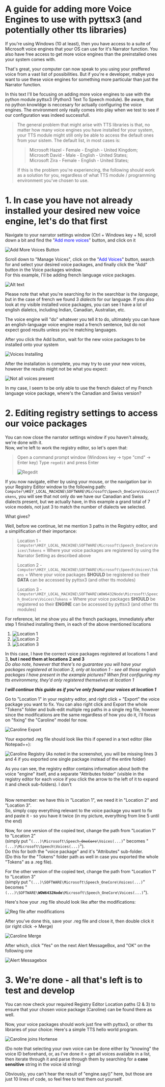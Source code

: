 # A guide for adding more Voice Engines to use with pyttsx3 (and potentially other tts libraries)

If you're using Windows (10 at least), then you have access to a suite of Microsoft voice engines that your OS can use for it's Narrator function. You also have free access to get more voice engines than the preinstalled ones your system comes with.

That's great, your computer can now speak to you using your preffered voice from a vast list of possibilities.
But if you're e developer, mabye you want to use these voice engines for something more particular than just the Narrator function.

In this text I'll be focusing on adding more voice engines to use with the python module pyttsx3 (Python3 Text To Speech module). Be aware, that no python knowldge is neccesary for actually configuring the voice engines. The environment only really comes into play when we test to see if our configuration was indeed successfull.

>The general problem that might arise with TTS libraries is that, no matter how many voice engines you have installed for your system, your TTS module might still only be able to access the default ones from your sistem. The default list, in most cases is:
>> Microsoft Hazel  - Female    - English   - United Kingdom;   
>> Microsoft David  - Male      - English   - United States;  
>> Microsoft Zira   - Female    - English   - United States;  
> 
>If this is the problem you're experiencing, the following should work as a solution for you, regardless of what TTS module / programming environment you've chosen to use.

# 1. In case you have not already installed your desired new voice engine, let's do that first
Navigate to your narrator settings window (Ctrl + Windows key + N), scroll down a bit and find the "<span style="color:blue">Add more voices</span>" button, and click on it

![Add More Voices Button](./Readme%20Screenshots/AddMoreVoices.png)

Scroll down to "Manage Voices", click on the "<span style="color:blue">Add Voices</span>" button, search for and select your desired voice packages, and finally click the "Add" button in the Voice packages  window.  
For this example, I'll be adding french language voice packages.

![Alt text](./Readme%20Screenshots/VoicePackages.png)

Please note that what you're searching for in the searchbar is the <i>language</i>, but in the case of french we found 3 <i>dialects</i> for our language. If you also look at my visible installed voice packages, you can see I have a lot of english dialetcs, including Indian, Canadian, Australian, etc.

The voice engine will "do" whatever you tell it to do, ultimately you can have an english-language voice engine read a french sentence, but do not expect good results unless you're matching languages.

After you click the Add button, wait for the new voice packages to be installed onto your system

![Voices Installing](./Readme%20Screenshots/VoicesInstalling.PNG)

After the installation is complete, you may try to use your new voices, however the results might not be what you expect:

![Not all voices present](./Readme%20Screenshots/NotAllVoices.png)

In my case, I seem to be only able to use the french dialect of my French language voice package, where's the Canadian and Swiss version?

# 2. Editing registry settings to access our voice packages

You can now close the narrator settings window if you haven't already, we're done with it.  
Now, we're left to work the registry editor, so let's open that:  
>Open a command prompt window (Windows key -> type "cmd" -> Enter key)
>Type <code>regedit</code> and press Enter
>
>![Regedit](./Readme%20Screenshots/cmd.png)

If you now navigate, either by using your mouse, or the navigation bar in your Registry Editor window to the following path: <code>Computer\HKEY_LOCAL_MACHINE\SOFTWARE\Microsoft\Speech_OneCore\Voices\Tokens</code>, you will see that not only do we have our Canadian and Swiss dialects present, but we actually have, in this example a grand total of 7 voice models, not just 3 to match the number of dialects we selected.

What gives?

Well, before we continue, let me mention 3 paths in the Registry editor, and a simplification of their importance:

>Location 1 - <code>Computer\HKEY_LOCAL_MACHINE\SOFTWARE\Microsoft\Speech_OneCore\Voices\Tokens</code> = Where your voice packages are registered by using the Narrator Setting as described above  
>
>Location 2 - <code>Computer\HKEY_LOCAL_MACHINE\SOFTWARE\Microsoft\Speech\Voices\Tokens</code> = Where your voice packages <b>SHOULD</b> be registered so their <b>DATA</b> can be accessed by pyttsx3 (and other tts modules)  
>
>Location 3 - <code>Computer\HKEY_LOCAL_MACHINE\SOFTWARE\WOW6432Node\Microsoft\Speech_OneCore\Voices\Tokens</code> = Where your voice packages <b>SHOULD</b> be registered so their <b>ENGINE</b> can be accessed by pyttsx3 (and other tts modules)

For reference, let me show you all the french packages, immediately after step 1 finished installing them, in each of the above mentioned locations
1. ![Location 1](./Readme%20Screenshots/reg_speech_onecore.png)
2. ![Location 2](./Readme%20Screenshots/reg_speech.png)
3. ![Location 3](./Readme%20Screenshots/reg_speech_wow6432nodepng.PNG)

In this case, I have the correct voice packages registered at locations 1 and 3, <b>but i need them at locations 2 and 3</b>  
<i> Do also note, however that there's no guarantee you will have your packages registered at location 3, only at location 1 - see all those english packages I have present in the example pictures? When first configuring my tts environmeny, they'd only registered themselves at location 1</i>

<b><i>I will continue this guide as if you've only found your voices at location 1</i></b>

Go to "Location 1" in your registry editor, and right click + "Export" the voice package you want to fix. You can also right click and Export the whole "Tokens" folder and bulk-edit multiple reg paths in a single reg file, however since the modifications are the same regardless of how you do it, i'll focus on "fixing" the "Caroline" model for now.

![Caroline Export](./Readme%20Screenshots/CarolineExport.png)

Your exported .reg file should look like this if opened in a text editor (like Notepad++):

![Caroline Registry](./Readme%20Screenshots/CarolineReg.png)
(As noted in the screenshot, you will be missing lines 3 and 4 if you exported one single package instead of the entire folder)

As you can see, the registry editor contains information about both the voice "engine" itself, and a separate "Attributes folder" (visible in the registry editor for each voice if you click the arrow to the left of it to expand it and check sub-folders). I don't 
<br>
<br>
<br>
Now remember: we have this in "Location 1", we need it in "Location 2" and "Location 3".  
So, simply copy everything relevant to the voice package you want to fix and paste it - so you have it twice (in my picture, everything from line 5 until the end)

Now, for one version of the copied text, change the path from "Location 1" to "Location 2"  
(simply put "<code>(...)\Microsoft\Speech<s>_OneCore</s>\Voices\(...)</code>" becomes "<code>(...)\Microsoft\Speech\Voices\(...)</code>").  
Do this for both the "voice package" and it's "Attributes" sub-folder.  
(Do this for the "Tokens" folder path as well in case you exported the whole "Tokens" as a .reg file).

For the other version of the copied text, change the path from "Location 1" to "Location 3"  
(simply put "<code>(...)\SOFTWARE\Microsoft\Speech_OneCore\Voices\(...)</code>" becomes "<code>(...)\SOFTWARE\\<b>WOW6432Node\\</b>Microsoft\Speech_OneCore\Voices\(...)</code>").

Here's how your .reg file should look like after the modifications:

![Reg file after modifications](./Readme%20Screenshots//EditedRegFile.png)

After you've done this, save your .reg file and close it, then double click it (or right click -> Merge)

![Caroline Merge](./Readme%20Screenshots/CarolineMerge.png)

After which, click "Yes" on the next Alert MessageBox, and "OK" on the following one

![Alert Messagebox](./Readme%20Screenshots/RegistryDialog.PNG)

# 3. We're done - all that's left is to test and develop

You can now check your required Registry Editor Location paths (2 & 3) to ensure that your chosen voice package (Caroline) can be found there as well.

Now, your voice packages should work just fine with pyttsx3, or other tts libraries of your choice: Here's a simple TTS hello world program.

![Caroline joins Hortense](./Readme%20Screenshots//CarolineHortense.png)

(Do note that selecting your own voice can be done either by "knowing" the voice ID beforehand, or, as I've done it = get all voices available in a list, then iterate through it and parse through them by searching for a **case sensitive** string in the voice id string)

Obviously, you can't hear the result of "engine.say()" here, but those are just 10 lines of code, so feel free to test them out yourself.
